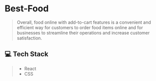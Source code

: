 # Best-Food

> Overall, food online with add-to-cart features is a convenient and efficient way for customers to order food items online and for businesses to streamline their operations and increase customer satisfaction.

## 💻 Tech Stack
> - React
> - CSS
